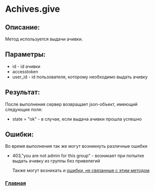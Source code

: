 # Achives.give

## Описание:
Метод используется выдачи ачивки.

## Параметры:
* id - id ачивки
* accesstoken
* user_id - id пользователя, которому необходимо выдать ачивку

## Результат:
После выполнения сервер возвращает json-объект, имеющий следующие поля:
* state = "ok" - в случае, если выдача ачивки прошла успешно

## Ошибки:
Во время выполнения так же могут возникнуть различные ошибки
* 403,"you are not admin for this group" - возникает при попытке выдать ачивку из группы без привелегий

    Также могут возникать и [ошибки, не связанные с этим методом](errors.md "Список ошибок")

### [Главная](../docs.md "Главная страница документации")                      